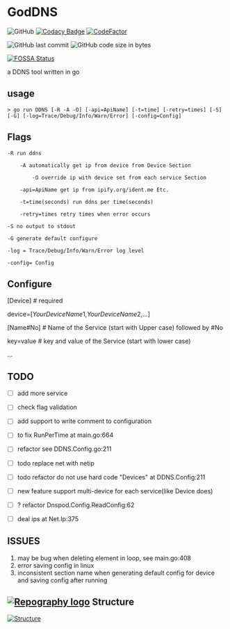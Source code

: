 # GodDNS

 

![GitHub](https://img.shields.io/github/license/Equationzhao/GoDDNS) [![Codacy Badge](https://app.codacy.com/project/badge/Grade/18444501bfd44f919c3a4c87b4e8fcaf)](https://app.codacy.com/gh/Equationzhao/GoDDNS/dashboard?utm_source=gh&utm_medium=referral&utm_content=&utm_campaign=Badge_grade) [![CodeFactor](https://www.codefactor.io/repository/github/equationzhao/goddns/badge)](https://www.codefactor.io/repository/github/equationzhao/goddns) 

![GitHub last commit](https://img.shields.io/github/last-commit/Equationzhao/GoDDNS) ![GitHub code size in bytes](https://img.shields.io/github/languages/code-size/Equationzhao/GoDDNS)

[![FOSSA Status](https://app.fossa.com/api/projects/git%2Bgithub.com%2FEquationzhao%2FGoDDNS.svg?type=large)](https://app.fossa.com/projects/git%2Bgithub.com%2FEquationzhao%2FGoDDNS?ref=badge_large)

a DDNS tool written in go

## usage
 `> go run DDNS [-R -A -O] [-api=ApiName] [-t=time] [-retry=times] [-S] [-G] [-log=Trace/Debug/Info/Warn/Error] [-config=Config]`


## Flags

	-R run ddns
	
		-A automatically get ip from device from Device Section
		
			-O override ip with device set from each service Section
	
		-api=ApiName get ip from ipify.org/ident.me Etc.
	
		-t=time(seconds) run ddns per time(seconds)
	
		-retry=times retry times when error occurs
	
	-S no output to stdout
	
	-G generate default configure
	
	-log = Trace/Debug/Info/Warn/Error log level
	
	-config= Config

## Configure
[Device] # required

device=[$YourDeviceName1$,$YourDeviceName2$,...]



[Name#No] # Name of the Service (start with Upper case) followed by #No

key=value # key and value of the Service (start with lower case)

...

## TODO
- [ ] add more service
- [ ] check flag validation
- [ ] add support to write comment to configuration
- [ ] to fix RunPerTime at main.go:664
- [ ] refactor see DDNS.Config.go:211
- [ ] todo replace net with netip
- [ ] todo refactor do not use hard code "Devices" at DDNS.Config:211
- [ ] new feature support multi-device for each service(like Device does)
- [ ] ? refactor Dnspod.Config.ReadConfig:62 
- [ ] deal ips at Net.Ip:375



## ISSUES

1. may be bug when deleting element in loop, see main.go:408
2. error saving config in linux
3. inconsistent section name when generating default config for device and saving config after running



## [![Repography logo](https://images.repography.com/logo.svg)](https://repography.com)  Structure
[![Structure](https://images.repography.com/35290882/Equationzhao/GoDDNS/structure/Xvtsc2MXHRRRBOO98rPykluHsbjgiXVtv151YJjZe-g/eV5f7dIVTtGDBh-UK4EnRsrCo0rHTumqrtoK3Ih6Ap0_table.svg)](https://github.com/Equationzhao/GoDDNS)